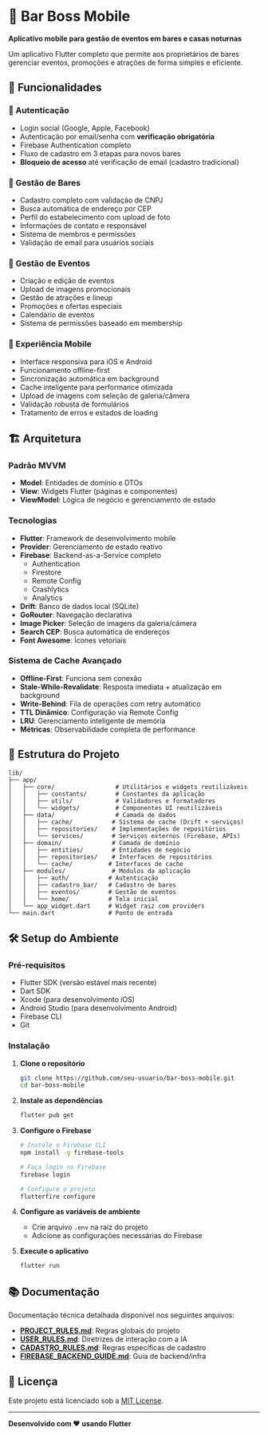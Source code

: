# 🍺 Bar Boss Mobile

**Aplicativo mobile para gestão de eventos em bares e casas noturnas**

Um aplicativo Flutter completo que permite aos proprietários de bares gerenciar eventos, promoções e atrações de forma simples e eficiente.

## 🚀 Funcionalidades

### 🔐 Autenticação
- Login social (Google, Apple, Facebook)
- Autenticação por email/senha com **verificação obrigatória**
- Firebase Authentication completo
- Fluxo de cadastro em 3 etapas para novos bares
- **Bloqueio de acesso** até verificação de email (cadastro tradicional)

### 🏪 Gestão de Bares
- Cadastro completo com validação de CNPJ
- Busca automática de endereço por CEP
- Perfil do estabelecimento com upload de foto
- Informações de contato e responsável
- Sistema de membros e permissões
- Validação de email para usuários sociais

### 🎉 Gestão de Eventos
- Criação e edição de eventos
- Upload de imagens promocionais
- Gestão de atrações e lineup
- Promoções e ofertas especiais
- Calendário de eventos
- Sistema de permissões baseado em membership

### 📱 Experiência Mobile
- Interface responsiva para iOS e Android
- Funcionamento offline-first
- Sincronização automática em background
- Cache inteligente para performance otimizada
- Upload de imagens com seleção de galeria/câmera
- Validação robusta de formulários
- Tratamento de erros e estados de loading

## 🏗️ Arquitetura

### Padrão MVVM
- **Model**: Entidades de domínio e DTOs
- **View**: Widgets Flutter (páginas e componentes)
- **ViewModel**: Lógica de negócio e gerenciamento de estado

### Tecnologias
- **Flutter**: Framework de desenvolvimento mobile
- **Provider**: Gerenciamento de estado reativo
- **Firebase**: Backend-as-a-Service completo
  - Authentication
  - Firestore
  - Remote Config
  - Crashlytics
  - Analytics
- **Drift**: Banco de dados local (SQLite)
- **GoRouter**: Navegação declarativa
- **Image Picker**: Seleção de imagens da galeria/câmera
- **Search CEP**: Busca automática de endereços
- **Font Awesome**: Ícones vetoriais

### Sistema de Cache Avançado
- **Offline-First**: Funciona sem conexão
- **Stale-While-Revalidate**: Resposta imediata + atualização em background
- **Write-Behind**: Fila de operações com retry automático
- **TTL Dinâmico**: Configuração via Remote Config
- **LRU**: Gerenciamento inteligente de memória
- **Métricas**: Observabilidade completa de performance

## 📁 Estrutura do Projeto

```
lib/
├── app/
│   ├── core/                 # Utilitários e widgets reutilizáveis
│   │   ├── constants/        # Constantes da aplicação
│   │   ├── utils/            # Validadores e formatadores
│   │   └── widgets/          # Componentes UI reutilizáveis
│   ├── data/                 # Camada de dados
│   │   ├── cache/           # Sistema de cache (Drift + serviços)
│   │   ├── repositories/    # Implementações de repositórios
│   │   └── services/        # Serviços externos (Firebase, APIs)
│   ├── domain/              # Camada de domínio
│   │   ├── entities/        # Entidades de negócio
│   │   ├── repositories/    # Interfaces de repositórios
│   │   └── cache/          # Interfaces de cache
│   ├── modules/             # Módulos da aplicação
│   │   ├── auth/           # Autenticação
│   │   ├── cadastro_bar/   # Cadastro de bares
│   │   ├── eventos/        # Gestão de eventos
│   │   └── home/           # Tela inicial
│   └── app_widget.dart     # Widget raiz com providers
└── main.dart               # Ponto de entrada
```

## 🛠️ Setup do Ambiente

### Pré-requisitos
- Flutter SDK (versão estável mais recente)
- Dart SDK
- Xcode (para desenvolvimento iOS)
- Android Studio (para desenvolvimento Android)
- Firebase CLI
- Git

### Instalação

1. **Clone o repositório**
   ```bash
   git clone https://github.com/seu-usuario/bar-boss-mobile.git
   cd bar-boss-mobile
   ```

2. **Instale as dependências**
   ```bash
   flutter pub get
   ```

3. **Configure o Firebase**
   ```bash
   # Instale o Firebase CLI
   npm install -g firebase-tools
   
   # Faça login no Firebase
   firebase login
   
   # Configure o projeto
   flutterfire configure
   ```

4. **Configure as variáveis de ambiente**
   - Crie arquivo `.env` na raiz do projeto
   - Adicione as configurações necessárias do Firebase
   
5. **Execute o aplicativo**
   ```bash
   flutter run
   ```

## 📚 Documentação

Documentação técnica detalhada disponível nos seguintes arquivos:

- **[PROJECT_RULES.md](./PROJECT_RULES.md)**: Regras globais do projeto
- **[USER_RULES.md](./USER_RULES.md)**: Diretrizes de interação com a IA
- **[CADASTRO_RULES.md](./CADASTRO_RULES.md)**: Regras específicas de cadastro
- **[FIREBASE_BACKEND_GUIDE.md](./FIREBASE_BACKEND_GUIDE.md)**: Guia de backend/infra

## 📄 Licença

Este projeto está licenciado sob a [MIT License](LICENSE).

---

**Desenvolvido com ❤️ usando Flutter**